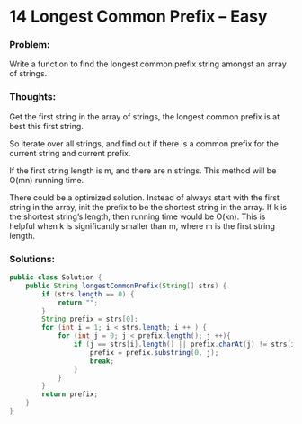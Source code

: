 # 14 Longest Common Prefix – Easy


### Problem:



Write a function to find the longest common prefix string amongst an array of strings.


### Thoughts:


Get the first string in the array of strings, the longest common prefix is at best this first string.

So iterate over all strings, and find out if there is a common prefix for the current string and current prefix.

If the first string length is m, and there are n strings. This method will be O(mn) running time.

There could be a optimized solution. Instead of always start with the first string in the array, init the prefix to be the shortest string in the array. If k is the shortest string’s length, then running time would be O(kn). This is helpful when k is significantly smaller than m, where m is the first string length.


### Solutions:

```java
public class Solution {
    public String longestCommonPrefix(String[] strs) {
        if (strs.length == 0) {
            return "";
        }
        String prefix = strs[0];
        for (int i = 1; i < strs.length; i ++ ) {
            for (int j = 0; j < prefix.length(); j ++){
                if (j == strs[i].length() || prefix.charAt(j) != strs[i].charAt(j)) {
                    prefix = prefix.substring(0, j);
                    break;
                }
            }
        }
        return prefix;
    }
}
```